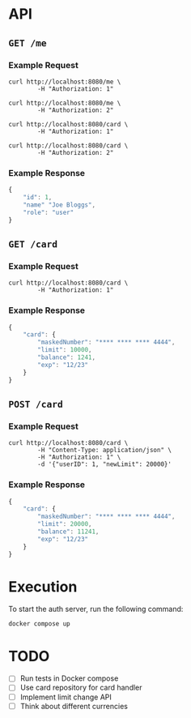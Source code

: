 # API

## `GET /me`

### Example Request

```
curl http://localhost:8080/me \
        -H "Authorization: 1"

curl http://localhost:8080/me \
        -H "Authorization: 2"

curl http://localhost:8080/card \
        -H "Authorization: 1"

curl http://localhost:8080/card \
        -H "Authorization: 2"
```

### Example Response

```javascript
{
    "id": 1,
    "name" "Joe Bloggs",
    "role": "user"
}
```

## `GET /card`

### Example Request

```
curl http://localhost:8080/card \
        -H "Authorization: 1"
```

### Example Response

```javascript
{
    "card": {
        "maskedNumber": "**** **** **** 4444",
        "limit": 10000,
        "balance": 1241,
        "exp": "12/23"
    }
}
```

## `POST /card`

### Example Request

```
curl http://localhost:8080/card \
        -H "Content-Type: application/json" \
        -H "Authorization: 1" \
        -d '{"userID": 1, "newLimit": 20000}'
```

### Example Response

```javascript
{
    "card": {
        "maskedNumber": "**** **** **** 4444",
        "limit": 20000,
        "balance": 11241,
        "exp": "12/23"
    }
}
```

# Execution

To start the auth server, run the following command:

    docker compose up

# TODO

- [ ] Run tests in Docker compose
- [ ] Use card repository for card handler
- [ ] Implement limit change API
- [ ] Think about different currencies